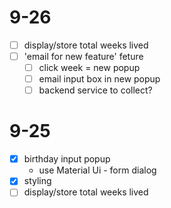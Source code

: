 # 9-26

- [ ] display/store total weeks lived
- [ ] 'email for new feature' feture
  - [ ] click week = new popup
  - [ ] email input box in new popup
  - [ ] backend service to collect?

# 9-25

- [x] birthday input popup
  - use Material Ui - form dialog
- [x] styling
- [ ] display/store total weeks lived
